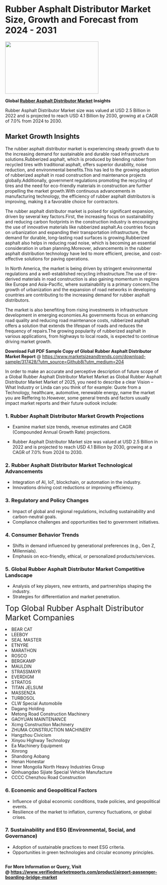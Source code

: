 <H1>Rubber Asphalt Distributor Market Size, Growth and Forecast from 2024 - 2031</H1><img class="aligncenter size-medium wp-image-584254" src="https://thirdeyenews.in/wp-content/uploads/2024/09/Global-Market-Research-300x168.jpeg" alt="" width="300" height="168" /><p><strong>Global&nbsp;<a href="https://www.marketsizeandtrends.com/download-sample/317428/?utm_source=Github8j?utm_medium=204">Rubber Asphalt Distributor Market</a> Insights</strong></p><p>Rubber Asphalt Distributor Market size was valued at USD 2.5 Billion in 2022 and is projected to reach USD 4.1 Billion by 2030, growing at a CAGR of 7.0% from 2024 to 2030.</p><p><h2>Market Growth Insights</h2> <p>The rubber asphalt distributor market is experiencing steady growth due to the increasing demand for sustainable and durable road infrastructure solutions.Rubberized asphalt, which is produced by blending rubber from recycled tires with traditional asphalt, offers superior durability, noise reduction, and environmental benefits.This has led to the growing adoption of rubberized asphalt in road construction and maintenance projects globally.Additionally, government regulations promoting the recycling of tires and the need for eco-friendly materials in construction are further propelling the market growth.With continuous advancements in manufacturing technology, the efficiency of rubber asphalt distributors is improving, making it a favorable choice for contractors.</p> <p>The rubber asphalt distributor market is poised for significant expansion, driven by several key factors.First, the increasing focus on sustainability and reducing carbon footprints in the construction industry is encouraging the use of innovative materials like rubberized asphalt.As countries focus on urbanization and expanding their transportation infrastructure, the demand for durable, long-lasting road surfaces is growing.Rubberized asphalt also helps in reducing road noise, which is becoming an essential consideration in urban planning.Moreover, advancements in the rubber asphalt distribution technology have led to more efficient, precise, and cost-effective solutions for paving operations.</p> <p>In North America, the market is being driven by stringent environmental regulations and a well-established recycling infrastructure.The use of tire-derived materials in road construction is also gaining momentum in regions like Europe and Asia-Pacific, where sustainability is a primary concern.The growth of urbanization and the expansion of road networks in developing countries are contributing to the increasing demand for rubber asphalt distributors.</p> <p>The market is also benefiting from rising investments in infrastructure development in emerging economies.As governments focus on enhancing road quality and reducing road maintenance costs, rubberized asphalt offers a solution that extends the lifespan of roads and reduces the frequency of repairs.The growing popularity of rubberized asphalt in various applications, from highways to local roads, is expected to continue driving market growth.</p> <p><span class=""><strong>Download Full PDF Sample Copy of Global Rubber Asphalt Distributor Market Report</strong> @ <a href="https://www.marketsizeandtrends.com/download-sample/317428/?utm_source=Github8j?utm_medium=204" target="_blank">https://www.marketsizeandtrends.com/download-sample/317428/?utm_source=Github8j?utm_medium=204</a></span></p><p>In order to make an accurate and perceptive description of future scope of a Global&nbsp;Rubber Asphalt Distributor Market Market as Global&nbsp;Rubber Asphalt Distributor Market Market of 2025, you need to describe a clear Vision &ndash; What Industry or Linda can you think of for example: Quote from a Technology, healthcare, automotive, renewable energy, name the market you are Reffering to.However, some general trends and factors usually impact market reports and their future outlook include:</p><h3>1.&nbsp;<strong>Rubber Asphalt Distributor Market Growth Projections</strong></h3><ul><li>Examine market size trends, revenue estimates and CAGR (Compounded Annual Growth Rate) projections.</li><li><p>Rubber Asphalt Distributor Market size was valued at USD 2.5 Billion in 2022 and is projected to reach USD 4.1 Billion by 2030, growing at a CAGR of 7.0% from 2024 to 2030.</p></li></ul><h3>2.&nbsp;<strong>Rubber Asphalt Distributor Market Technological Advancements</strong></h3><ul><li>Integration of AI, IoT, blockchain, or automation in the industry.</li><li>Innovations driving cost reductions or improving efficiency.</li></ul><h3>3.&nbsp;<strong>Regulatory and Policy Changes</strong></h3><ul><li>Impact of global and regional regulations, including sustainability and carbon-neutral goals.</li><li>Compliance challenges and opportunities tied to government initiatives.</li></ul><h3>4.&nbsp;<strong>Consumer Behavior Trends</strong></h3><ul><li>Shifts in demand influenced by generational preferences (e.g., Gen Z, Millennials).</li><li>Emphasis on eco-friendly, ethical, or personalized products/services.</li></ul><h3>5.&nbsp;<strong>Global Rubber Asphalt Distributor Market Competitive Landscape</strong></h3><ul><li>Analysis of key players, new entrants, and partnerships shaping the industry.</li><li>Strategies for differentiation and market penetration.</li></ul><p data-pm-slice="1 1 []"><span style="color: inherit; font-family: inherit; font-size: 25px;">Top Global Rubber Asphalt Distributor Market Companies</span></p><div class="" data-test-id=""><p><li>BEAR CAT</li><li> LEEBOY</li><li> SEAL MASTER</li><li> ETNYRE</li><li> MARATHON</li><li> ROSCO</li><li> BERGKAMP</li><li> MAULDIN</li><li> STRASSMAYR</li><li> EVERDIGM</li><li> STRATOS</li><li> TITAN JELSUM</li><li> MASSENZA</li><li> TURBOSOL</li><li> CLW Special Automobile</li><li> Dagang Holding</li><li> Metong Road Construction Machinery</li><li> GAOYUAN MAINTENANCE</li><li> Xcmg Construction Machinery</li><li> ZHUMA CONSTRUCTION MACHINERY</li><li> Hangzhou Civicism</li><li> Xinyou Highway Technology</li><li> Ea Machinery Equipment</li><li> Xinrong</li><li> Shandong Aobang</li><li> Henan Honestar</li><li> Inner Mongolia North Heavy Industries Group</li><li> Qinhuangdao Sijiate Special Vehicle Manufacture</li><li> CCCC Chenzhou Road Construction</li></p></div><h3>6.&nbsp;<strong>Economic and Geopolitical Factors</strong></h3><ul><li>Influence of global economic conditions, trade policies, and geopolitical events.</li><li>Resilience of the market to inflation, currency fluctuations, or global crises.</li></ul><h3>7.&nbsp;<strong>Sustainability and ESG (Environmental, Social, and Governance)</strong></h3><ul><li>Adoption of sustainable practices to meet ESG criteria.</li><li>Opportunities in green technologies and circular economy principles.</li></ul><h2><strong style="font-size: 14px;">For More Information or Query, Visit @&nbsp;</strong><a style="background-color: #ffffff; font-size: 14px;" href="https://www.marketsizeandtrends.com/report/rubber-asphalt-distributor-market/" target="_blank">https://www.verifiedmarketreports.com/product/airport-passenger-boarding-bridge-market</a></h2>